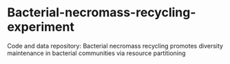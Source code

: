 # Bacterial-necromass-recycling-experiment
Code and data repository: Bacterial necromass recycling promotes diversity maintenance in bacterial communities via resource partitioning
